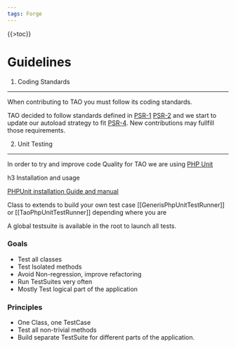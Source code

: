 ```yaml
---
tags: Forge
---
```


{{\>toc}}

Guidelines
==========

1. Coding Standards
-------------------

When contributing to TAO you must follow its coding standards.

TAO decided to follow standards defined in [PSR-1](resources/http://www.php-fig.org/psr/psr-1/) [PSR-2](resources/http://www.php-fig.org/psr/psr-2/) and we start to update our autoload strategy to fit [PSR-4](resources/http://www.php-fig.org/psr/psr-4/). New contributions may fullfill those requirements.

2. Unit Testing
---------------

In order to try and improve code Quality for TAO we are using [PHP Unit](resources/http://phpunit.de)

h3 Installation and usage

[PHPUnit installation Guide and manual](resources/http://phpunit.de/manual/current/en/installation.html)

Class to extends to build your own test case [[GenerisPhpUnitTestRunner]] or [[TaoPhpUnitTestRunner]] depending where you are

A global testsuite is available in the root to launch all tests.

### Goals

-   Test all classes
-   Test Isolated methods
-   Avoid Non-regression, improve refactoring
-   Run TestSuites very often
-   Mostly Test logical part of the application

### Principles

-   One Class, one TestCase
-   Test all non-trivial methods
-   Build separate TestSuite for different parts of the application.

